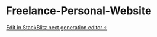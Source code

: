 # Freelance-Personal-Website

[Edit in StackBlitz next generation editor ⚡️](https://stackblitz.com/~/github.com/alihussainofficial/Freelance-Personal-Website)